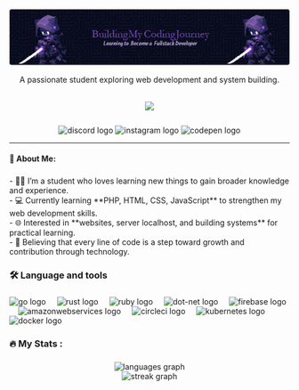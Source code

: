 <div align="center">
  <img src="src\header-image.png"  />
</div>


<p align="center">A passionate student exploring web development and system building.</p>


<br clear="both">

<div align="center">
  <img src="https://visitor-badge.laobi.icu/badge?page_id=F.F&left_color=black&right_color=darkmagenta&left_text=%F0%9F%91%8B%20Hi%20there!%20Thanks%20for%20dropping%20by."  />
</div>

#####

<div align="center">
  <img src="https://raw.githubusercontent.com/maurodesouza/profile-readme-generator/master/src/assets/icons/social/discord/default.svg" width="36" height="24" alt="discord logo"  />
  <img src="https://raw.githubusercontent.com/maurodesouza/profile-readme-generator/master/src/assets/icons/social/instagram/default.svg" width="36" height="24" alt="instagram logo"  />
  <img src="https://raw.githubusercontent.com/maurodesouza/profile-readme-generator/master/src/assets/icons/social/codepen/default.svg" width="36" height="24" alt="codepen logo"  />
</div>

---

<h4 align="left">🌱 About Me:</h4>

###

<p align="left">- 👨‍🎓 I’m a student who loves learning new things to gain broader knowledge and experience.<br>- 💻 Currently learning **PHP, HTML, CSS, JavaScript** to strengthen my web development skills.<br>- 🌐 Interested in **websites, server localhost, and building systems** for practical learning.<br>- 🚀 Believing that every line of code is a step toward growth and contribution through technology.</p>

###

<h3 align="left">🛠 Language and tools</h3>

###

<div align="left">
  <img src="https://cdn.jsdelivr.net/gh/devicons/devicon/icons/go/go-original-wordmark.svg" height="40" alt="go logo"  />
  <img width="12" />
  <img src="https://cdn.jsdelivr.net/gh/devicons/devicon/icons/rust/rust-original.svg" height="40" alt="rust logo"  />
  <img width="12" />
  <img src="https://cdn.jsdelivr.net/gh/devicons/devicon/icons/ruby/ruby-plain-wordmark.svg" height="40" alt="ruby logo"  />
  <img width="12" />
  <img src="https://cdn.jsdelivr.net/gh/devicons/devicon/icons/dot-net/dot-net-plain-wordmark.svg" height="40" alt="dot-net logo"  />
  <img width="12" />
  <img src="https://cdn.jsdelivr.net/gh/devicons/devicon/icons/firebase/firebase-plain-wordmark.svg" height="40" alt="firebase logo"  />
  <img width="12" />
  <img src="https://cdn.jsdelivr.net/gh/devicons/devicon/icons/amazonwebservices/amazonwebservices-line-wordmark.svg" height="40" alt="amazonwebservices logo"  />
  <img width="12" />
  <img src="https://cdn.jsdelivr.net/gh/devicons/devicon/icons/circleci/circleci-plain.svg" height="40" alt="circleci logo"  />
  <img width="12" />
  <img src="https://cdn.jsdelivr.net/gh/devicons/devicon/icons/kubernetes/kubernetes-plain.svg" height="40" alt="kubernetes logo"  />
  <img width="12" />
  <img src="https://cdn.jsdelivr.net/gh/devicons/devicon/icons/docker/docker-plain-wordmark.svg" height="40" alt="docker logo"  />
</div>

###

<h3 align="left">🔥   My Stats :</h3>

###

<div align="center">
  <img src="https://github-readme-stats.vercel.app/api/top-langs?username=F&locale=en&hide_title=false&layout=compact&card_width=320&langs_count=5&theme=aura_dark&hide_border=false&order=2" height="100" alt="languages graph" /> <br>
  <img src="https://streak-stats.demolab.com?user=F&locale=en&mode=daily&theme=dark&hide_border=false&border_radius=5&order=3" height="220" alt="streak graph"  />
</div>

###